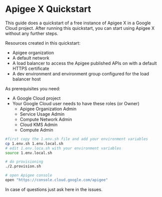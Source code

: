 # Apigee X Quickstart
This guide does a quickstart of a free instance of Apigee X in a Google Cloud project. After running this quickstart, you can start using Apigee X without any further steps.

Resources created in this quickstart:
- Apigee organization
- A default network
- A load balancer to access the Apigee published APIs on with a default HTTPS certificate
- A dev environment and environment group configured for the load balancer host

As prerequisites you need:
- A Google Cloud project
- Your Google Cloud user needs to have these roles (or Owner)
  - Apigee Organization Admin
  - Service Usage Admin
  - Compute Network Admin
  - Cloud KMS Admin
  - Compute Admin

```sh
#first copy the 1.env.sh file and add your environment variables
cp 1.env.sh 1.env.local.sh
# edit 1.env.loca.sh with your environment variables
source 1.env.local.sh

# do provisioning
./2.provision.sh

# open Apigee console
open "https://console.cloud.google.com/apigee"
```
In case of questions just ask here in the issues.